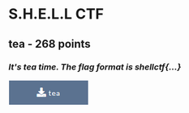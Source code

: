 # **S.H.E.L.L CTF**
## **tea** - 268 points 
### *It's tea time. The flag format is shellctf{...}*
[](https://github.com/LaoDaiDia/CTF/blob/main/2022/shellctf/tea) 
![](/2022/shellctf/images/img_tea.PNG) 
